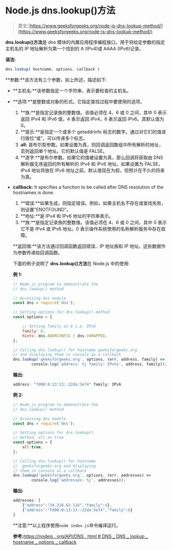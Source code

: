 # Node.js dns.lookup()方法

> 原文:[https://www.geeksforgeeks.org/node-js-dns-lookup-method/](https://www.geeksforgeeks.org/node-js-dns-lookup-method/)

**dns.lookup()方法**是 dns 模块的内置应用程序编程接口，用于将给定参数的指定主机名的 IP 地址解析为第一个找到的 A (IPv4)或 AAAA (IPv6)记录。

**语法:**

```js
dns.lookup( hostname, options, callback )
```

**参数:**该方法有三个参数，如上所述，描述如下:

*   **主机名:**该参数指定一个字符串，表示要检查的主机名。
*   **选项:**是整数或对象的形式。它指定查找过程中要使用的选项。
    1.  **族:**是指定记录族的整数值。该值必须在 4、6 或 0 之间，其中 0 表示返回 IPv4 和 IPv6 值，4 表示返回 IPv4，6 表示返回 IPv6。其默认值为 0。
    2.  **提示:**是指定一个或多个 getaddrinfo 标志的数字。通过对它们的值进行按位“或”，可以传递多个标志。
    3.  **all:** 是布尔型参数。如果设置为真，则回调返回数组中所有解析的地址，否则返回单个地址。它的默认值是 FALSE。
    4.  **逐字:**是布尔参数。如果它的值被设置为真，那么回调将获取由 DNS 解析器无序返回的所有解析的 IPv4 和 IPv6 地址。如果设置为 FALSE，IPv4 地址将放在 IPv6 地址之前。默认值现在为假，但预计在不久的将来为真。
*   **callback:** It specifies a function to be called after DNS resolution of the hostnames is done.
    1.  **错误:**如果生成，则指定错误。例如，如果主机名不存在或查找失败，则设置“ENOTFOUND”。
    2.  **地址:**是 IPv4 和 IPv6 地址的字符串表示。
    3.  **族:**是指定记录族的整数值。该值必须在 4、6 或 0 之间，其中 0 表示它不是 IPv4 或 IPv6 地址。0 表示操作系统使用的名称解析服务中存在故障。

    **返回值:**该方法通过回调函数返回错误、IP 地址族和 IP 地址。这些数据作为参数传递给回调函数。

    下面的例子说明了 **dns.lookup()方法**在 Node.js 中的使用:

    **例 1:**

    ```js
    // Node.js program to demonstrate the 
    // dns.lookup() method 

    // Accessing dns module
    const dns = require('dns');

    // Setting options for dns.lookup() method
    const options = {

        // Setting family as 6 i.e. IPv6
        family: 6,
        hints: dns.ADDRCONFIG | dns.V4MAPPED,
    };

    // Calling dns.lookup() for hostname geeksforgeeks.org
    // and displaying them in console as a callback
    dns.lookup('geeksforgeeks.org', options, (err, address, family) =>
            console.log('address: %j family: IPv%s', address, family));
    ```

    **输出:**

    ```js
    address: "fd00:0:13:13::22da:3e74" family: IPv6

    ```

    **例 2:**

    ```js
    // Node.js program to demonstrate the 
    // dns.lookup() method 

    // Accessing dns module
    const dns = require('dns');

    // Setting options for dns.lookup()
    // method, all as true
    const options = {
        all:true,
    };

    // Calling dns.lookup() for hostname
    //  geeksforgeeks.org and displaying
    // them in console as a callback
    dns.lookup('geeksforgeeks.org', options, (err, addresses) =>
            console.log('addresses: %j', addresses));
    ```

    **输出:**

    ```js
    addresses: [
        {"address":"34.218.62.116","family":4},
        {"address":"fd00:0:13:13::22da:3e74","family":6}
    ]

    ```

    **注意:**以上程序使用`node index.js`命令编译运行。

    **参考:**[https://nodejs . org/API/DNS . html # DNS _ DNS _ lookup _ hostname _ options _ callback](https://nodejs.org/api/dns.html#dns_dns_lookup_hostname_options_callback)